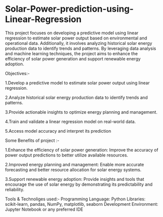 # Solar-Power-prediction-using-Linear-Regression
This project focuses on developing a predictive model using linear regression to estimate solar power output based on environmental and operational data. Additionally, it involves analyzing historical solar energy production data to identify trends and patterns. By leveraging data analysis and machine learning techniques, the project aims to enhance the efficiency of solar power generation and support renewable energy adoption.

Objectives:-

1.Develop a predictive model to estimate solar power output using linear regression.

2.Analyze historical solar energy production data to identify trends and patterns.

3.Provide actionable insights to optimize energy planning and management.

4.Train and validate a linear regression model on real-world data.

5.Access model accuracy and interpret its prediction

Some Benefits of project :-

1.Enhance the efficiency of solar power generation: Improve the accuracy of power output predictions to better utilize available resources.

2.Improved energy planning and management: Enable more accurate forecasting and better resource allocation for solar energy systems.

3.Support renewable energy adoption: Provide insights and tools that encourage the use of solar energy by demonstrating its predictability and reliability.

Tools & Technoliges used:-
Programming Language: Python
Libraries: scikit-learn, pandas, NumPy, matplotlib, seaborn
Development Environment: Jupyter Notebook or any preferred IDE
